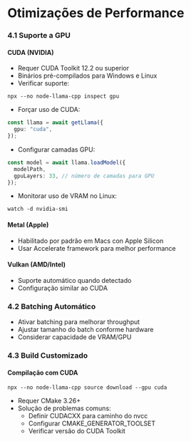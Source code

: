 # Otimizações de Performance

### 4.1 Suporte a GPU

#### CUDA (NVIDIA)

- Requer CUDA Toolkit 12.2 ou superior
- Binários pré-compilados para Windows e Linux
- Verificar suporte:

```shell
npx --no node-llama-cpp inspect gpu
```

- Forçar uso de CUDA:

```typescript
const llama = await getLlama({
  gpu: "cuda",
});
```

- Configurar camadas GPU:

```typescript
const model = await llama.loadModel({
  modelPath,
  gpuLayers: 33, // número de camadas para GPU
});
```

- Monitorar uso de VRAM no Linux:

```shell
watch -d nvidia-smi
```

#### Metal (Apple)

- Habilitado por padrão em Macs con Apple Silicon
- Usar Accelerate framework para melhor performance

#### Vulkan (AMD/Intel)

- Suporte automático quando detectado
- Configuração similar ao CUDA

### 4.2 Batching Automático

- Ativar batching para melhorar throughput
- Ajustar tamanho do batch conforme hardware
- Considerar capacidade de VRAM/GPU

### 4.3 Build Customizado

#### Compilação com CUDA

```shell
npx --no node-llama-cpp source download --gpu cuda
```

- Requer CMake 3.26+
- Solução de problemas comuns:
  - Definir CUDACXX para caminho do nvcc
  - Configurar CMAKE_GENERATOR_TOOLSET
  - Verificar versão do CUDA Toolkit
